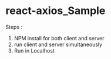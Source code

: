 # react-axios_Sample

Steps :

1. NPM install for both client and server
2. run client and server simultaneously
3. Run in Localhost
